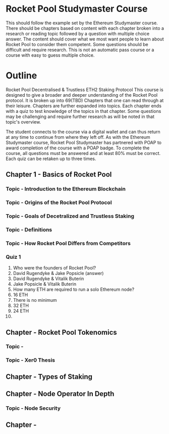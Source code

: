 # Rocket Pool Studymaster Course

This should follow the example set by the Ethereum Studymaster course.
There should be chapters based on content with each chapter broken into a research or reading topic followed by a question with multiple choice answer.
The content should cover what we most want people to learn about Rocket Pool to consider them competent. Some questions should be difficult and require research.
This is not an automatic pass course or a course with easy to guess multiple choice.

# Outline
Rocket Pool
Decentralised & Trustless ETH2 Staking Protocol
This course is designed to give a broader and deeper understanding of the Rocket Pool protocol. It is broken up into 69(TBD) Chapters that one can read through at their leisure. Chapters are further expanded into topics. Each chapter ends with a quiz to test knowledge of the topics in that chapter. Some questions may be challenging and require further research as will be noted in that topic's overview.

The student connects to the course via a digital wallet and can thus return at any time to continue from where they left off. As with the Ethereum Studymaster course, Rocket Pool Studymaster has partnered with POAP to award completion of the course with a POAP badge.  To complete the course, all questions must be answered and at least 80% must be correct. Each quiz can be retaken up to three times.

## Chapter 1 - Basics of Rocket Pool

### Topic - Introduction to the Ethereum Blockchain
### Topic - Origins of the Rocket Pool Protocol
### Topic - Goals of Decetralized and Trustless Staking
### Topic - Definitions
### Topic - How Rocket Pool Differs from Competitors

### Quiz 1
1. Who were the founders of Rocket Pool?
  1. David Rugendyke & Jake Popsicle (answer)
  2. David Rugendyke & Vitalik Buterin
  3. Jake Popsicle & Vitalik Buterin
2. How many ETH are required to run a solo Ethereum node?
  1. 16 ETH
  2. There is no minimum
  3. 32 ETH
  4. 24 ETH
3. 

## Chapter - Rocket Pool Tokenomics
### Topic - 
### Topic - Xer0 Thesis

## Chapter - Types of Staking

## Chapter - Node Operator In Depth

### Topic - Node Security

## Chapter - 

